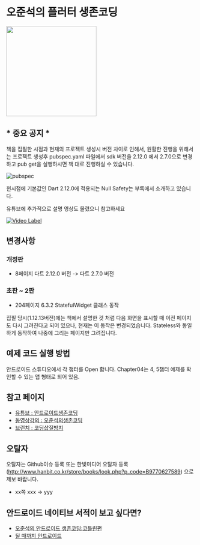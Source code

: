 # 오준석의 플러터 생존코딩
<img src="http://image.yes24.com/goods/87664198/800x0" width="240">

## * 중요 공지 *
책을 집필한 시점과 현재의 프로젝트 생성시 버전 차이로 인해서, 원활한 진행을 위해서는 프로젝트 생성후 pubspec.yaml 파일에서 sdk 버전을 2.12.0 에서 2.7.0으로 변경하고 pub get을 실행하시면 책 대로 진행하실 수 있습니다.

![pubspec](https://user-images.githubusercontent.com/7101560/119285286-ada26600-bc7c-11eb-842e-c8d4dedcf264.png)

현시점에 기본값인 Dart 2.12.0에 적용되는 Null Safety는 부록에서 소개하고 있습니다.

유튜브에 추가적으로 설명 영상도 올렸으니 참고하세요

[![Video Label](http://img.youtube.com/vi/DrYpIewJ640/0.jpg)](https://youtu.be/DrYpIewJ640)


## 변경사항

### 개정판
- 8페이지 다트 2.12.0 버전 -> 다트 2.7.0 버전

### 초판 ~ 2판
- 204페이지 6.3.2 StatefulWidget 클래스 동작

집필 당시(1.12.13버전)에는 책에서 설명한 것 처럼 다음 화면을 표시할 때 이전 페이지도 다시 그려진다고 되어 있으나, 현재는 이 동작은 변경되었습니다. Stateless와 동일하게 동작하여 나중에 그리는 페이지만 그려집니다.

## 예제 코드 실행 방법

안드로이드 스튜디오에서 각 챕터를 Open 합니다.
Chapter04는 4, 5챕터 예제를 확인할 수 있는 앱 형태로 되어 있음.

## 참고 페이지
* [유튜브 : 안드로이드생존코딩](https://www.youtube.com/c/안드로이드생존코딩)
* [동영상강의 : 오준석의생존코딩](https://survivalcoding.com)
* [브런치 : 코딩삽질방지](https://brunch.co.kr/@hopeless)

## 오탈자

오탈자는 Github이슈 등록 또는 한빛미디어 오탈자 등록 (http://www.hanbit.co.kr/store/books/look.php?p_code=B9770627589) 으로 제보 바랍니다.

- xx쪽 xxx -> yyy

## 안드로이드 네이티브 서적이 보고 싶다면?

* [오준석의 안드로이드 생존코딩:코틀린편](http://www.yes24.com/Product/Goods/64494679)
* [될 때까지 안드로이드](http://www.yes24.com/24/goods/59298937)
